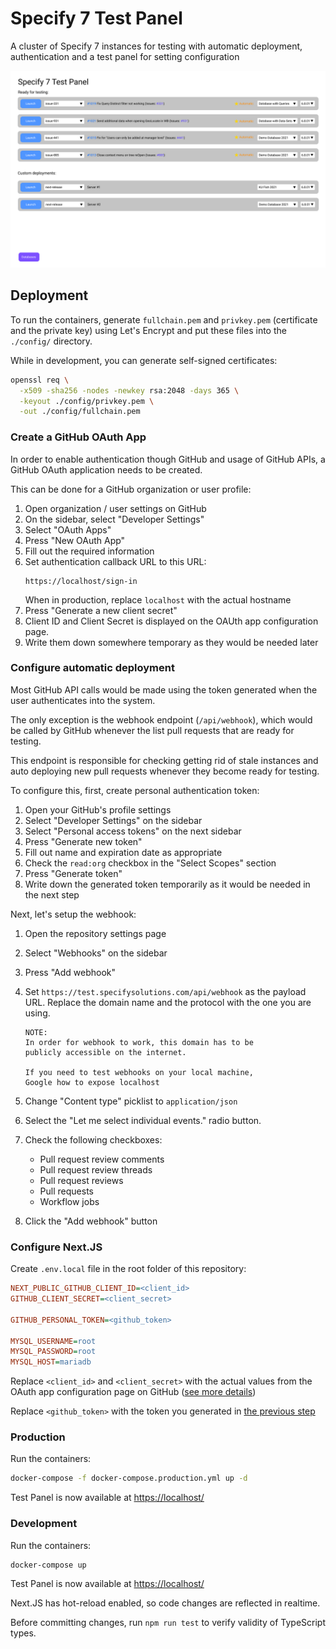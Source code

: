 # Specify 7 Test Panel

A cluster of Specify 7 instances for testing with automatic deployment,
authentication and a test panel for setting configuration

![Main Page](./docs/src/main-page.png)

## Deployment

To run the containers, generate `fullchain.pem` and `privkey.pem` (certificate
and the private key) using Let's Encrypt and put these files into the
`./config/` directory.

While in development, you can generate self-signed certificates:

```zsh
openssl req \
  -x509 -sha256 -nodes -newkey rsa:2048 -days 365 \
  -keyout ./config/privkey.pem \
  -out ./config/fullchain.pem
```

### Create a GitHub OAuth App

In order to enable authentication though GitHub and usage of GitHub APIs, a
GitHub OAuth application needs to be created.

This can be done for a GitHub organization or user profile:

1. Open organization / user settings on GitHub
2. On the sidebar, select "Developer Settings"
3. Select "OAuth Apps"
4. Press "New OAuth App"
5. Fill out the required information
6. Set authentication callback URL to this URL:
   ```
   https://localhost/sign-in
   ```
   When in production, replace `localhost` with the actual hostname
7. Press "Generate a new client secret"
8. Client ID and Client Secret is displayed on the OAUth app configuration page.
9. Write them down somewhere temporary as they would be needed later

### Configure automatic deployment

Most GitHub API calls would be made using the token generated when the user
authenticates into the system.

The only exception is the webhook endpoint (`/api/webhook`), which would be
called by GitHub whenever the list pull requests that are ready for testing.

This endpoint is responsible for checking getting rid of stale instances and
auto deploying new pull requests whenever they become ready for testing.

To configure this, first, create personal authentication token:

1. Open your GitHub's profile settings
2. Select "Developer Settings" on the sidebar
3. Select "Personal access tokens" on the next sidebar
4. Press "Generate new token"
5. Fill out name and expiration date as appropriate
6. Check the `read:org` checkbox in the "Select Scopes" section
7. Press "Generate token"
8. Write down the generated token temporarily as it would be needed in the next
   step

Next, let's setup the webhook:

1. Open the repository settings page
2. Select "Webhooks" on the sidebar
3. Press "Add webhook"
4. Set `https://test.specifysolutions.com/api/webhook` as the payload URL.
   Replace the domain name and the protocol with the one you are using.

   ```
   NOTE:
   In order for webhook to work, this domain has to be
   publicly accessible on the internet.

   If you need to test webhooks on your local machine,
   Google how to expose localhost
   ```

5. Change "Content type" picklist to `application/json`
6. Select the "Let me select individual events." radio button.
7. Check the following checkboxes:

   - Pull request review comments
   - Pull request review threads
   - Pull request reviews
   - Pull requests
   - Workflow jobs

8. Click the "Add webhook" button

### Configure Next.JS

Create `.env.local` file in the root folder of this repository:

```ini
NEXT_PUBLIC_GITHUB_CLIENT_ID=<client_id>
GITHUB_CLIENT_SECRET=<client_secret>

GITHUB_PERSONAL_TOKEN=<github_token>

MYSQL_USERNAME=root
MYSQL_PASSWORD=root
MYSQL_HOST=mariadb
```

Replace `<client_id>` and `<client_secret>` with the actual values from the
OAuth app configuration page on GitHub
([see more details](#create-a-github-oauth-app))

Replace `<github_token>` with the token you generated in
[the previous step](#configure-automatic-deployment)

### Production

Run the containers:

```zsh
docker-compose -f docker-compose.production.yml up -d
```

Test Panel is now available at [https://localhost/](https://localhost/)

### Development

Run the containers:

```zsh
docker-compose up
```

Test Panel is now available at [https://localhost/](https://localhost/)

Next.JS has hot-reload enabled, so code changes are reflected in realtime.

Before committing changes, run `npm run test` to verify validity of TypeScript
types.
